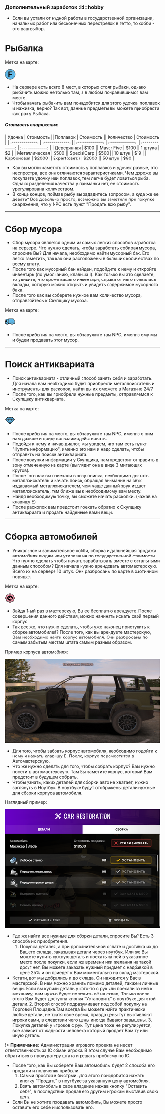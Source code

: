 ### Дополнительный заработок :id=hobby

- Если вы устали от нудной работы в государственной организации, начальных работ или бесконечных перестрелок в гетто, то хобби - это ваш выбор.

# Рыбалка
Метка на карте:

![fishing](../_media/icons/target_f.png ':size=3%')

- На сервере есть всего 8 мест, в которых стоят рыбаки, однако рыбачить можно не только там, а в любом понравившимся вам месте. 
- Чтобы начать рыбачить вам понадобится для этого удочка, поплавок и наживка, верно? Так вот, данные предметы вы можете приобрести как раз у Рыбака.

##### Стоимость снаряжения:
|     Удочка      |    Стоимость    ||    Поплавок     |    Стоимость    ||    Количество   |    Стоимость    |
| :-------------: | :-------------: || :-------------: | :-------------: || :-------------: | :-------------: |
|  Деревянная     |      $100       ||  Maver Five     |      $100       ||  1 штука        |      $2         |
|  Металлическая  |      $500       ||  SpecialCarp    |      $500       ||  10 штук        |      $19        |
|  Карбоновая     |      $2000      ||  Expert(свет.)  |      $2000      ||  50 штук        |      $90        |

- Как вы могли заметить стоимость у поплавков и удочек разные, это неспростра, все они отличаются характеристиками. Чем дороже вы покупаете удочку или поплавок, тем легче будет ловиться рыба. Однако разделения качества у приманки нет, ее стоимость урегулирована количеством.
- В конце концов, поймав рыбу вы зададитесь вопросом, а куда же ее девать? Всё довольно просто, возможно вы заметили при покупке снаряжения, что у NPC есть пункт "Продать всю рыбу".
---
# Сбор мусора

- Сбор мусора является одним из самых легких способов заработка на сервере. Что нужно сделать, чтобы заработать собирая мусора, спросите Вы?
Для начала, необходимо найти мусорный бак. Его легко заметить, так как они расположены в больших количествах по всему штату.
- После того как мусорный бан найден, подойдите к нему и откройте инвентарь (по умолчанию, клавиша I). Как только вы это сделаете, то увидите, что кроме вашего инвентаря, справа от него появилась вкладка, которую можно открыть и увидеть содержимое мусорного бака.
- После того как вы соберете нужное вам количество мусора, отправляйтесь к Скупщику мусора.

Метка на карте: 

![garbage](../_media/icons/garbage.png ':size=3%')

- После прибытия на место, вы обнаружите там NPC, именно ему мы и будем продавать этот мусор.
---
# Поиск антиквариата

- Поиск антиквариата - отличный способ занять себя и заработать. Для начала вам необходимо будет приобрести металлоискатель и инструменты для раскопок, найти вы их сможете в Магазине 24/7
- После того, как вы приобрели нужные предметы, отправляемся к Скупщику антиквариата.

Метка на карте: 

![jewel](../_media/icons/jewel.png ':size=3%')

- После прибытия на место, вы обнаружите там NPC, именно с ним нам дальше и придется взаимодействовать.
- Подойдя к нему и начав диалог, мы увидем, что там есть пункт "Купить информацию", именно это нам и надо сделать, чтобы отправить на поиски антиквариата.
- После покупки информации у Скупщика, нам предстоит отправить в зону отмеченную на карте (выглядит она в виде 3 мигающих кругов).
- После того как вы приехали в зону поиска, необходимо достать металлоискатель и начать поиск, обращая внимание на звук издаваемый металлоискателем, чем чаще данный звук издает металлоискатель, тем ближе вы к необходимому вам месту.
- Найдя необходимую точку, вы сможете начать раскопки. (нажав на клавишу E)
- После раскопок вам предстоит поехать обратно к Скупщику антиквариата и продать найденные вами вещи.
---
# Сборка автомобилей


- Уникальное и занимательное хобби, сборка и дальнейшая продажа автомобиля людям или утилизация по государственной стоимости.
Что нужно сделать чтобы начать зарабатывать вместе с остальными данным способом? 
Для начала нужно арендовать автомастерскую. Всего их на сервере 10 штук. Они разбросаны по карте в хаотичном порядке.

Метка на карте:

![workshop](../_media/icons/workshop.png ':size=3%')

- Зайдя 1-ый раз в мастерскую, Вы ее бесплатно арендуете. После совершения данного действия, можно начинать искать свой первый корпус.
- Так все же, что нужно сделать, чтобы уже наконец приступить к сборке автомобилей?
После того, как вы арендуете мастерскую, Вам необходимо найти корпус автомобиля. Они разбросаны по самым забытым местам штата самым разным образом.

Пример корпуса автомобиля:

![corpus](../_media/screenshots/corpus.jpg ':size=40%')

- Для того, чтобы забрать корпус автомобиля, необходимо подойти к нему и нажать клавишу E. После, корпус переместится в Автомастерскую.
- Что же нужно сделать для того, чтобы собрать корпус?
Вам нужно посетить автомастерскую. Там Вы заметите корпус, который Вам предстоит в будущем собрать.
- Чтобы узнать, каких деталей для сборки авто не хватает, нужно заглянуть в Ноутбук. В ноутбуке будут отображены детали нужные для сборки корпуса автомобиля.

Наглядный пример: 

![notebook](../_media/screenshots/notebook.png ':size=40%')

- Где же найти все нужные для сборки детали, спросите Вы?
Есть 3 способа их приобретения.
    1. Покупка деталей, а при дополнительной оплате и доставка их до Вашего склада, заказывая детали через ноутбук. Или же Вы можете купить нужную деталь и поехать за ней в указанное место после покупки, если же времени или желания на такой досуг нет, Вы можете заказать нужный предмет с надбавкой в цене 25% и он приедет к Вам моментально на склад мастерской.
- Кстати, вот мы добрались и до склада. Он находится у Вас в мастерской. В нем можно хранить помимо деталей, также и личные вещи. Если вы купили деталь у кого-то с рук или поехали за ней к механику, вам нужно будет положить её на склад. Только после этого Вам будет доступна кнопка “Установить” в ноутбуке для этой детали. 
    2. Второй способ подразумивает под собой покупку на Торговой Площадке.Там всегда Вы можете найти практически любые детали, не тратя свое время, правда цены тут выставляют игроки сами, в следствии чего цены иногда бывают завышены.
    3. Покупка деталей у игроков с рук. Тут цена тоже не регулируется, все зависит от жадности человека который продает Вам ту или иную деталь.
    
!> **Примечание:** Администрация игрового проекта не несет ответственность за IC обман игрока. В этом случае Вам необходимо обратиться в прокуратуру штата и решать проблему по IC.
- После того, как Вы соберете Ваш автомобиль, будет 2 способа его продажи и получения прибыли. 
    1. Самый простой и быстрый. Для этого понадобится нажать кнопку “Продать” в ноутбуке за указанную цену автомобиля. 
    2. Взять автомобиль в свое владение нажав кнопку "Оставить себе", в последствии продав его другим игрокам выставив свою цену.
- Если Вы не хотите продавать автомобиль, Вы можете просто оставить его себе и использовать его. 